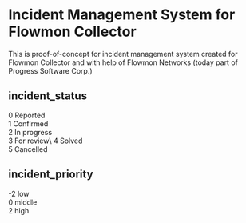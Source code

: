 # Incident Management System for Flowmon Collector
This is proof-of-concept for incident management system created for Flowmon Collector and with help of Flowmon Networks (today part of Progress Software Corp.)

## incident_status
0 Reported\
1 Confirmed\
2 In progress\
3 For review\ 
4 Solved\
5 Cancelled

## incident_priority
-2 low\
0 middle\
2 high
